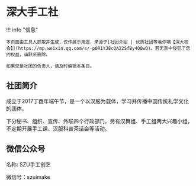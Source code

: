 # 深大手工社

!!! info "信息"

    本页面由工具人抓取并生成，仅作展示用途，来源于[社团介绍 | 优质社团等着你噢【深大校会】](https://mp.weixin.qq.com/s/-p0R1YJ8cQA22SfBy4Q0wQ)。若无意中侵犯了您的权益，请联系删除。
    
    如果您是社团的负责人，请及时编辑本条目。
    
## 社团简介
成立于2017丁酉年端午节，是一个以汉服为载体，学习并传播中国传统礼学文化的团体。

下分秘书、组织、宣传、外联四个行政部门，另有汉舞组、手工组两大兴趣小组，不定期开展手工课、汉服科普茶话会等活动。

## 微信公众号
名称: SZU手工创艺

微信号：szuimake
